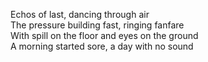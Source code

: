 Echos of last, dancing through air   
The pressure building fast, ringing fanfare    
With spill on the floor and eyes on the ground  
A morning started sore, a day with no sound    
